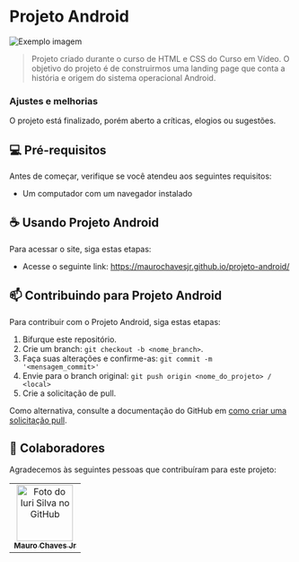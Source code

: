 # Projeto Android

<img src="portfolio-details-4.jpg" alt="Exemplo imagem">

> Projeto criado durante o curso de HTML e CSS do Curso em Vídeo. O objetivo do projeto é de construirmos uma landing page que conta a história e origem do sistema operacional Android.

### Ajustes e melhorias

O projeto está finalizado, porém aberto a críticas, elogios ou sugestões.

## 💻 Pré-requisitos

Antes de começar, verifique se você atendeu aos seguintes requisitos:

- Um computador com um navegador instalado

## ☕ Usando Projeto Android

Para acessar o site, siga estas etapas:

- Acesse o seguinte link: https://maurochavesjr.github.io/projeto-android/


## 📫 Contribuindo para Projeto Android

Para contribuir com o Projeto Android, siga estas etapas:

1. Bifurque este repositório.
2. Crie um branch: `git checkout -b <nome_branch>`.
3. Faça suas alterações e confirme-as: `git commit -m '<mensagem_commit>'`
4. Envie para o branch original: `git push origin <nome_do_projeto> / <local>`
5. Crie a solicitação de pull.

Como alternativa, consulte a documentação do GitHub em [como criar uma solicitação pull](https://help.github.com/en/github/collaborating-with-issues-and-pull-requests/creating-a-pull-request).

## 🤝 Colaboradores

Agradecemos às seguintes pessoas que contribuíram para este projeto:

<table>
  <tr>
    <td align="center">
      <a href="#" title="defina o titulo do link">
        <img src="https://avatars.githubusercontent.com/u/138091054?v=4" width="100px;" alt="Foto do Iuri Silva no GitHub"/><br>
        <sub>
          <b>Mauro Chaves Jr</b>
        </sub>
      </a>
    </td>
  </tr>
</table>
